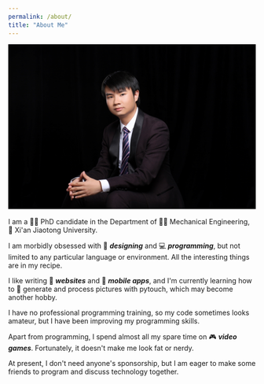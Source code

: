```yaml
---
permalink: /about/
title: "About Me"
---
```


![My Portrait](/assets/images/about-photo.jpg)

I am a 👨‍🎓 PhD candidate in the Department of 👨‍🔧 Mechanical Engineering, 🏫 Xi'an Jiaotong University.

I am morbidly obsessed with 📐 **_designing_** and 💻 **_programming_**, but not limited to any particular language or environment. All the interesting things are in my recipe.

I like writing 📰 **_websites_** and 📱 **_mobile apps_**, and I'm currently learning how to 🎨 generate and process pictures with pytouch, which may become another hobby.

I have no professional programming training, so my code sometimes looks amateur, but I have been improving my programming skills.

Apart from programming, I spend almost all my spare time on 🎮 **_video games_**. Fortunately, it doesn't make me look fat or nerdy.

At present, I don't need anyone's sponsorship, but I am eager to make some friends to program and discuss technology together.
